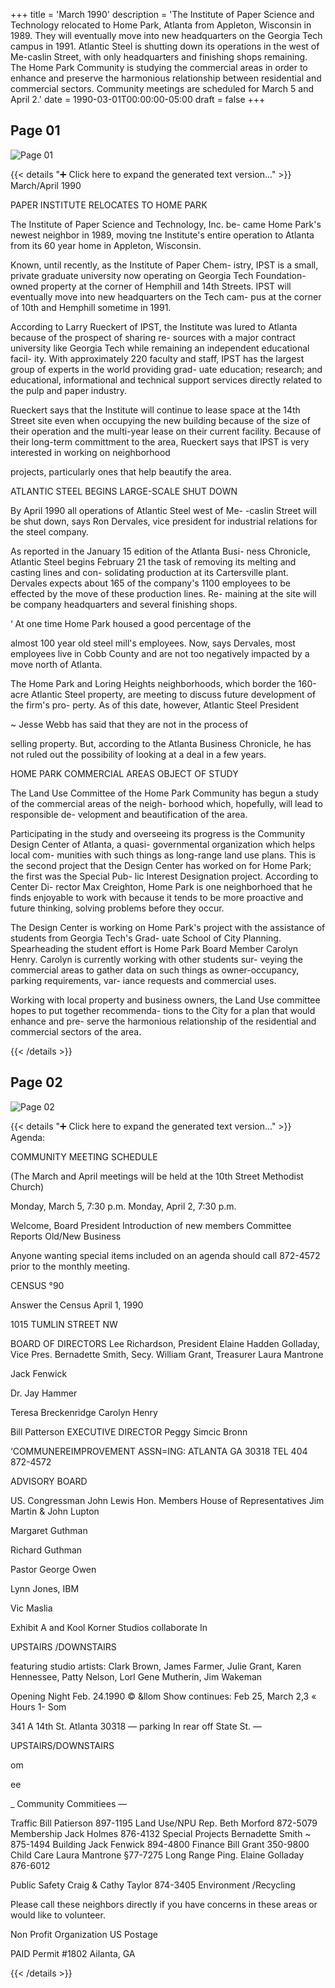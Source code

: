 +++
title = 'March 1990'
description = 'The Institute of Paper Science and Technology relocated to Home Park, Atlanta from Appleton, Wisconsin in 1989. They will eventually move into new headquarters on the Georgia Tech campus in 1991. Atlantic Steel is shutting down its operations in the west of Me-caslin Street, with only headquarters and finishing shops remaining. The Home Park Community is studying the commercial areas in order to enhance and preserve the harmonious relationship between residential and commercial sectors. Community meetings are scheduled for March 5 and April 2.'
date = 1990-03-01T00:00:00-05:00
draft = false
+++



## Page 01

![Page 01](/hpcia-newsletter-archive/1990-03_01.jpg)

{{< details "➕ Click here to expand the generated text version..." >}}
March/April 1990

PAPER INSTITUTE RELOCATES
TO HOME PARK

The Institute of Paper Science and Technology, Inc. be-
came Home Park's newest neighbor in 1989, moving tne
Institute's entire operation to Atlanta from its 60 year
home in Appleton, Wisconsin.

Known, until recently, as the Institute of Paper Chem-
istry, IPST is a small, private graduate university now
operating on Georgia Tech Foundation-owned property
at the corner of Hemphill and 14th Streets. IPST will
eventually move into new headquarters on the Tech cam-
pus at the corner of 10th and Hemphill sometime in 1991.

According to Larry Rueckert of IPST, the Institute was
lured to Atlanta because of the prospect of sharing re-
sources with a major contract university like Georgia
Tech while remaining an independent educational facil-
ity. With approximately 220 faculty and staff, IPST has
the largest group of experts in the world providing grad-
uate education; research; and educational, informational
and technical support services directly related to the
pulp and paper industry.

Rueckert says that the Institute will continue to lease
space at the 14th Street site even when occupying the
new building because of the size of their operation and
the multi-year lease on their current facility. Because of
their long-term committment to the area, Rueckert says
that IPST is very interested in working on neighborhood

projects, particularly ones that help beautify the area.

ATLANTIC STEEL BEGINS LARGE-SCALE
SHUT DOWN

By April 1990 all operations of Atlantic Steel west of Me-
-caslin Street will be shut down, says Ron Dervales, vice
president for industrial relations for the steel company.

As reported in the January 15 edition of the Atlanta Busi-
ness Chronicle, Atlantic Steel begins February 21 the task
of removing its melting and casting lines and con-
solidating production at its Cartersville plant. Dervales
expects about 165 of the company's 1100 employees to be
effected by the move of these production lines. Re-
maining at the site will be company headquarters and
several finishing shops.

‘ At one time Home Park housed a good percentage of the

almost 100 year old steel mill's employees. Now, says
Dervales, most employees live in Cobb County and are
not too negatively impacted by a move north of Atlanta.

The Home Park and Loring Heights neighborhoods,
which border the 160-acre Atlantic Steel property, are
meeting to discuss future development of the firm's pro-
perty. As of this date, however, Atlantic Steel President

~ Jesse Webb has said that they are not in the process of

selling property. But, according to the Atlanta Business
Chronicle, he has not ruled out the possibility of looking
at a deal in a few years.

HOME PARK COMMERCIAL AREAS
OBJECT OF STUDY

The Land Use Committee of the Home Park Community
has begun a study of the commercial areas of the neigh-
borhood which, hopefully, will lead to responsible de-
velopment and beautification of the area.

Participating in the study and overseeing its progress is
the Community Design Center of Atlanta, a quasi-
governmental organization which helps local com-
munities with such things as long-range land use plans.
This is the second project that the Design Center has
worked on for Home Park; the first was the Special Pub-
lic Interest Designation project. According to Center Di-
rector Max Creighton, Home Park is one neighborhoed
that he finds enjoyable to work with because it tends to
be more proactive and future thinking, solving problems
before they occur.

The Design Center is working on Home Park's project
with the assistance of students from Georgia Tech's Grad-
uate School of City Planning. Spearheading the student
effort is Home Park Board Member Carolyn Henry.
Carolyn is currently working with other students sur-
veying the commercial areas to gather data on such
things as owner-occupancy, parking requirements, var-
iance requests and commercial uses.

Working with local property and business owners, the
Land Use committee hopes to put together recommenda-
tions to the City for a plan that would enhance and pre-
serve the harmonious relationship of the residential and
commercial sectors of the area.


{{< /details >}}




## Page 02

![Page 02](/hpcia-newsletter-archive/1990-03_02.jpg)

{{< details "➕ Click here to expand the generated text version..." >}}
Agenda:

COMMUNITY MEETING SCHEDULE

(The March and April meetings will be held at the 10th
Street Methodist Church)

Monday, March 5, 7:30 p.m.
Monday, April 2, 7:30 p.m.

Welcome, Board President
Introduction of new members
Committee Reports
Old/New Business

Anyone wanting special items included on an agenda
should call 872-4572 prior to the monthly meeting.

CENSUS °90

Answer the Census
April 1, 1990

1015 TUMLIN STREET NW

BOARD OF DIRECTORS
Lee Richardson, President
Elaine Hadden Golladay, Vice Pres.
Bernadette Smith, Secy.
William Grant, Treasurer
Laura Mantrone

Jack Fenwick

Dr. Jay Hammer

Teresa Breckenridge
Carolyn Henry

Bill Patterson
EXECUTIVE DIRECTOR
Peggy Simcic Bronn

‘COMMUNEREIMPROVEMENT ASSN=ING:
ATLANTA GA 30318 TEL 404 872-4572

ADVISORY BOARD

US. Congressman John Lewis
Hon. Members House of
Representatives Jim Martin &
John Lupton

Margaret Guthman

Richard Guthman

Pastor George Owen

Lynn Jones, IBM

Vic Maslia

Exhibit A and
Kool Korner Studios
collaborate In

UPSTAIRS /DOWNSTAIRS

featuring studio artists:
Clark Brown, James Farmer,
Julie Grant, Karen Hennessee,
Patty Nelson, Lorl Gene Mutherin,
Jim Wakeman

Opening Night
Feb. 24.1990 © &llom
Show continues:
Feb 25, March 2,3 « Hours 1- Som

341 A 14th St. Atlanta 30318
— parking In rear off State St. —

UPSTAIRS/DOWNSTAIRS

om

ee

_ Community Commitiees —

Traffic Bill Patierson 897-1195
Land Use/NPU Rep. Beth Morford 872-5079
Membership Jack Holmes 876-4132
Special Projects Bernadette Smith ~ 875-1494
Building Jack Fenwick 894-4800
Finance Bill Grant 350-9800
Child Care Laura Mantrone §77-7275
Long Range Ping. Elaine Golladay 876-6012

Public Safety Craig & Cathy Taylor 874-3405
Environment /Recycling

Please call these neighbors directly if you have
concerns in these areas or would like to volunteer.

Non Profit
Organization
US Postage

PAID
Permit #1802
Ailanta, GA


{{< /details >}}


